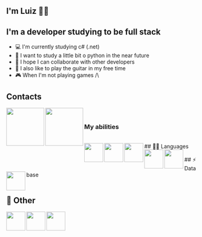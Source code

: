 ## I'm Luiz 👨‍💻

## I'm a developer studying to be full stack
- :computer: I'm currently studying c# (.net)
- :snake: I want to study a little bit o python in the near future
- :handshake: I hope I can collaborate with other developers
- :guitar: I also like to play the guitar in my free time
- :video_game: When I'm not playing games /\ 

## Contacts
[<img align="left" width="100px" src="https://img.shields.io/badge/LinkedIn-0077B5?style=for-the-badge&logo=linkedin&logoColor=white"/>][linkedin]
[<img align="left" width="100px" src="https://img.shields.io/badge/Instagram-E4405F?style=for-the-badge&logo=instagram&logoColor=white"/>][instagram]

</br>

### My abilities
</br>
## 👩‍💻 Languages 
<img align="left" width="50px" src="https://img.shields.io/badge/JavaScript-323330?style=for-the-badge&logo=javascript&logoColor=F7DF1E"/>
<img align="left" width="50px" src="https://img.shields.io/badge/C%23-239120?style=for-the-badge&logo=c-sharp&logoColor=white"/>
<img align="left" width="50px" src="https://img.shields.io/badge/PHP-777BB4?style=for-the-badge&logo=php&logoColor=white"/>
<img align="left" width="50px" src="https://img.shields.io/badge/HTML5-E34F26?style=for-the-badge&logo=html5&logoColor=white"/>
<img align="left" width="50px" src="https://img.shields.io/badge/CSS3-1572B6?style=for-the-badge&logo=css3&logoColor=white"/>

</br>
</br>
## ⚡ Database
<img align="left" width="50px" src="https://img.shields.io/badge/MySQL-00000F?style=for-the-badge&logo=mysql&logoColor=white"/>

</br>
</br>

## :gem: Other
<img align="left" width="50px" src="https://img.shields.io/badge/Unity-100000?style=for-the-badge&logo=unity&logoColor=white"/>
<img align="left" width="50px" src="https://img.shields.io/badge/Bootstrap-563D7C?style=for-the-badge&logo=bootstrap&logoColor=white"/>
<img align="left" width="50px" src="https://img.shields.io/badge/npm-CB3837?style=for-the-badge&logo=npm&logoColor=white"/>
</br>
</br>


[linkedin]: https://www.linkedin.com/in/luiz-felipe-forcato-b88144188
[instagram]: https://www.instagram.com/luiz_felipe_f
